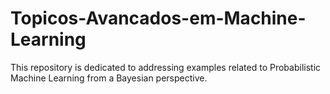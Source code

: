 # Topicos-Avancados-em-Machine-Learning
This repository is dedicated to addressing examples related to Probabilistic Machine Learning from a Bayesian perspective.
